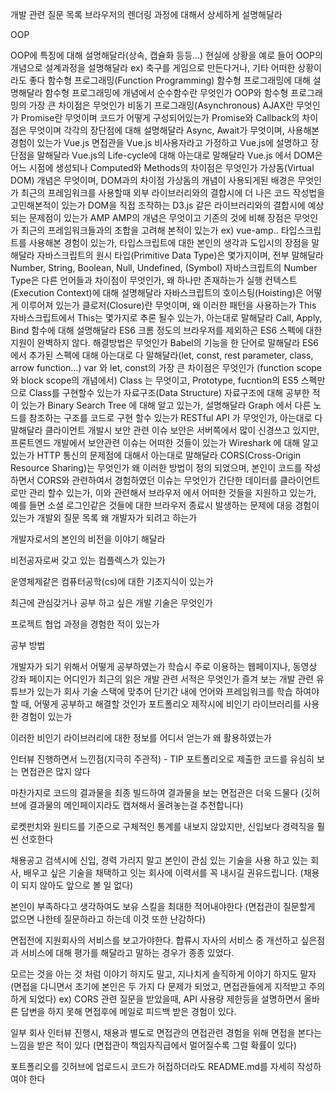 개발 관련 질문 목록
브라우저의 렌더링 과정에 대해서 상세하게 설명해달라

OOP

OOP에 특징에 대해 설명해달라(상속, 캡슐화 등등...)
현실에 상황을 예로 들어 OOP의 개념으로 설계과정을 설명해달라
ex) 축구를 게임으로 만든다거나, 기타 어떠한 상황이라도 좋다
함수형 프로그래밍(Function Programming)
함수형 프로그래밍에 대해 설명해달라
함수형 프로그래밍에 개념에서 순수함수란 무엇인가
OOP와 함수형 프로그래밍의 가장 큰 차이점은 무엇인가
비동기 프로그래밍(Asynchronous)
AJAX란 무엇인가
Promise란 무엇이며 코드가 어떻게 구성되어있는가
Promise와 Callback의 차이점은 무엇이며 각각의 장단점에 대해 설명해달라
Async, Await가 무엇이며, 사용해본 경험이 있는가
Vue.js
면접관을 Vue.js 비사용자라고 가정하고 Vue.js에 설명하고 장단점을 말해달라
Vue.js의 Life-cycle에 대해 아는대로 말해달라
Vue.js 에서 DOM은 어느 시점에 생성되나
Computed와 Methods의 차이점은 무엇인가
가상돔(Virtual DOM) 개념은 무엇이며, DOM과의 차이점 가상돔의 개념이 사용되게된 배경은 무엇인가
최근의 프레임워크를 사용할때 외부 라이브러리와의 결합시에 더 나은 코드 작성법을 고민해본적이 있는가
DOM을 직접 조작하는 D3.js 같은 라이브러리와의 결합시에 예상되는 문제점이 있는가
AMP
AMP의 개념은 무엇이고 기존의 것에 비해 장점은 무엇인가
최근의 프레임워크들과의 조합을 고려해 본적이 있는가 ex) vue-amp..
타입스크립트를 사용해본 경험이 있는가, 타입스크립트에 대한 본인의 생각과 도입시의 장점을 말해달라
자바스크립트의 원시 타입(Primitive Data Type)은 몇가지이며, 전부 말해달라
Number, String, Boolean, Null, Undefined, (Symbol)
자바스크립트의 Number Type은 다른 언어들과 차이점이 무엇인가, 왜 하나만 존재하는가
실행 컨텍스트(Execution Context)에 대해 설명해달라
자바스크립트의 호이스팅(Hoisting)은 어떻게 이루어져 있는가
클로저(Closure)란 무엇이며, 왜 이러한 패턴을 사용하는가
This
자바스크립트에서 This는 몇가지로 추론 될수 있는가, 아는대로 말해달라
Call, Apply, Bind 함수에 대해 설명해달라
ES6
크롬 정도의 브라우저를 제외하곤 ES6 스펙에 대한 지원이 완벽하지 않다. 해결방법은 무엇인가
Babel의 기능을 한 단어로 말해달라
ES6 에서 추가된 스펙에 대해 아는대로 다 말해달라(let, const, rest parameter, class, arrow function...)
var 와 let, const의 가장 큰 차이점은 무엇인가 (function scope와 block scope의 개념에서)
Class 는 무엇이고, Prototype, fucntion의 ES5 스펙만으로 Class를 구현할수 있는가
자료구조(Data Structure)
자료구조에 대해 공부한 적이 있는가
Binary Search Tree 에 대해 알고 있는가, 설명해달라
Graph 에서 다른 노드를 참조하는 구조를 코드로 구현 할수 있는가
RESTful API 가 무엇인가, 아는대로 다 말해달라
클라이언트 개발시 보안 관련 이슈
보안은 서버쪽에서 많이 신경쓰고 있지만, 프론트엔드 개발에서 보안관련 이슈는 어떠한 것들이 있는가
Wireshark 에 대해 알고 있는가
HTTP 통신의 문제점에 대해서 아는대로 말해달라
CORS(Cross-Origin Resource Sharing)는 무엇인가 왜 이러한 방법이 정의 되었으며, 본인이 코드를 작성하면서 CORS와 관련하여서 경험하였던 이슈는 무엇인가
간단한 데이터를 클라이언트로만 관리 할수 있는가, 이와 관련해서 브라우저 에서 어떠한 것들을 지원하고 있는가, 예를 들면 소셜 로그인같은 것들에 대한 브라우저 종료시 발생하는 문제에 대응 경험이 있는가
개발외 질문 목록
왜 개발자가 되려고 하는가

개발자로서의 본인의 비전을 이야기 해달라

비전공자로써 갖고 있는 컴플렉스가 있는가

운영체제같은 컴퓨터공학(cs)에 대한 기초지식이 있는가

최근에 관심갖거나 공부 하고 싶은 개발 기술은 무엇인가

프로젝트 협업 과정을 경험한 적이 있는가

공부 방법

개발자가 되기 위해서 어떻게 공부하였는가
학습시 주로 이용하는 웹페이지나, 동영상 강좌 페이지는 어디인가
최근의 읽은 개발 관련 서적은 무엇인가
즐겨 보는 개발 관련 유튜브가 있는가
회사 기술 스택에 맞추어 단기간 내에 언어와 프레임워크를 학습 하여야 할 때, 어떻게 공부하고 해결할 것인가
포트폴리오 제작시에 비인기 라이브러리를 사용한 경험이 있는가

이러한 비인기 라이브러리에 대한 정보를 어디서 얻는가 왜 활용하였는가

인터뷰 진행하면서 느낀점(지극히 주관적) - TIP
포트폴리오로 제출한 코드를 유심히 보는 면접관은 많지 않다

마찬가지로 코드의 결과물을 최종 빌드하여 결과물을 보는 면접관은 더욱 드물다
(깃허브에 결과물의 메인페이지라도 캡쳐해서 올려놓는걸 추천합니다)

로켓펀치와 원티드를 기준으로 구체적인 통계를 내보지 않았지만, 신입보다 경력직을 훨씬 선호한다

채용공고 검색시에 신입, 경력 가리지 말고 본인이 관심 있는 기술을 사용 하고 있는 회사, 배우고 싶은 기술을 채택하고 잇는 회사에 이력서를 꼭 내시길 권유드립니다. (채용이 되지 않아도 앞으로 볼 일 없다)

본인이 부족하다고 생각하여도 보유 스킬을 최대한 적어내야한다
(면접관이 질문할게 없으면 나한테 질문하라고 하는데 이것 또한 난감하다)

면접전에 지원회사의 서비스를 보고가야한다. 합류시 자사의 서비스 중 개선하고 싶은점과 서비스에 대해 평가를 해달라고 말하는 경우가 종종 있었다.

모르는 것을 아는 것 처럼 이야기 하지도 말고, 지나치게 솔직하게 이야기 하지도 말자
(면접을 다니면서 초기에 본인은 두 가지 다 문제가 되었고, 면접관들에게 지적받고 주의하게 되었다)
ex) CORS 관련 질문을 받았을때, API 사용량 제한등을 설명하면서 올바른 답변을 하지 못해 면접후에 메일로 피드백 받은 경험이 있다.

일부 회사 인터뷰 진행시, 채용과 별도로 면접관의 면접관련 경험을 위해 면접을 본다는 느낌을 받은 적이 있다
(면접관이 책임자직급에서 멀어질수록 그럴 확률이 있다)

포트폴리오를 깃허브에 업로드시 코드가 허접하더라도 README.md를 자세히 작성하여야 한다